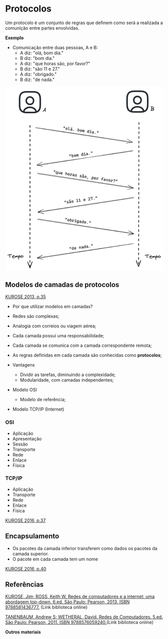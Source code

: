 
# Protocolos

Um protocolo é um conjunto de regras que definem como será a realizada a comunição entre partes envolvidas.

**Exemplo**  
- Comunicação entre duas pessoas, A e B:
    - A diz: "olá, bom dia."
    - B diz: "bom dia."
    - A diz: "que horas são, por favor?"
    - B diz: "são 11 e 27."
    - A diz: "obrigado."
    - B diz: "de nada."

<!-- marp --- -->

![Exemplo de protocolo. Comunicação entre duas pessoas A e B. A pessoa A diz: olá, bom dia. Em seguida, a pessoa B diz: bom dia. Em seguida a pessoa A diz: "que horas são, por favor?". B diz: "São 11 e 27". A diz: "Obrigado". B diz: "de nada".](./images/04-Protocolos.png)

## Modelos de camadas de protocolos

[KUROSE 2013, p.35](https://plataforma.bvirtual.com.br/Leitor/Publicacao/3843/pdf/58)  

- Por que utilizar modelos em camadas?

- Redes são complexas;

- Analogia com correios ou viagem aérea;

- Cada camada possui uma responsabilidade;

- Cada camada se comunica com a camada correspondente remota;

- As regras definidas em cada camada são conhecidas como **protocolos**;

- Vantagens
    - Dividir as tarefas, diminuindo a complexidade;
    - Modularidade, com camadas independentes;

- Modelo OSI
    - Modelo de referência;
- Modelo TCP/IP (Internet)

### OSI

- Aplicação
- Apresentação
- Sessão
- Transporte
- Rede
- Enlace
- Física

### TCP/IP

- Aplicação
- Transporte
- Rede
- Enlace
- Física
    
[KUROSE 2016, p.37](https://plataforma.bvirtual.com.br/Leitor/Publicacao/3843/pdf/60)

## Encapsulamento
- Os pacotes da camada inferior transferem como dados os pacotes da camada superior.  
- O pacote em cada camada tem um nome

[KUROSE 2016, p.40](https://plataforma.bvirtual.com.br/Leitor/Publicacao/3843/pdf/63)

## Referências

[KUROSE, Jim; ROSS, Keith W. Redes de computadores e a internet: uma abordagem top-down. 6.ed. São Paulo: Pearson, 2013. ISBN 9788581436777.](https://plataforma.bvirtual.com.br/Leitor/Publicacao/3843/pdf/) (Link biblioteca online)  

[TANENBAUM, Andrew S; WETHERAL, David. Redes de Computadores. 5.ed. São Paulo: Pearson, 2011. ISBN 9788576059240.](https://plataforma.bvirtual.com.br/Leitor/Publicacao/2610/pdf/17?code=vVkKzoXOaDOskeJv8esK3sZMysyPTg3HtAPyO3xsw/udBb1u+4g3HJxAzSb6zd3SV3dRGINqMpGo2TNJWfLQ8g==)(Link biblioteca online)  

**Outros materiais**  



